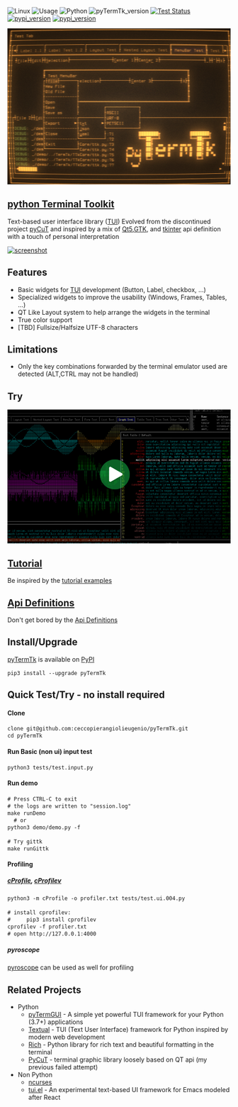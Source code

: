 

![Linux](https://img.shields.io/badge/-Linux-grey?logo=linux)
![Usage](https://img.shields.io/badge/Usage-Terminal%20User%20Interface-yellow)
![Python](https://img.shields.io/badge/Python-v3.8%5E-green?logo=python)
![pyTermTk_version](https://img.shields.io/github/v/tag/ceccopierangiolieugenio/pyTermTk?label=version)
[![Test Status](https://img.shields.io/github/workflow/status/ceccopierangiolieugenio/pyTermTk/Testing?label=tests)](https://github.com/ceccopierangiolieugenio/pyTermTk/actions?query=workflow%3Atesting)
[![pypi_version](https://img.shields.io/pypi/v/pyTermTk?label=pypi)](https://pypi.org/project/pyTermTk)
[![pypi_version](https://img.shields.io/twitter/follow/Pier95886803?style=social&logo=twitter)](https://twitter.com/hashtag/pyTermTk?src=hashtag_click&f=live)

[![screenshot](https://github.com/ceccopierangiolieugenio/binaryRepo/blob/master/pyTermTk/Logo.retroterm.001.png?raw=true)](https://pypi.org/project/pyTermTk)

## [python Terminal Toolkit](https://github.com/ceccopierangiolieugenio/pyTermTk)

Text-based user interface library ([TUI](https://en.wikipedia.org/wiki/Text-based_user_interface))
Evolved from the discontinued project [pyCuT](https://github.com/ceccopierangiolieugenio/pyCuT)
and inspired by a mix of [Qt5](https://www.riverbankcomputing.com/static/Docs/PyQt5/),[GTK](https://pygobject.readthedocs.io/en/latest/), and [tkinter](https://docs.python.org/3/library/tkinter.html) api definition with a touch of personal interpretation

[![screenshot](https://github.com/ceccopierangiolieugenio/binaryRepo/blob/master/pyTermTk/demo.002.gif?raw=true)](https://pypi.org/project/pyTermTk)

## Features
- Basic widgets for [TUI](https://en.wikipedia.org/wiki/Text-based_user_interface) development (Button, Label, checkbox, ...)
- Specialized widgets to improve the usability (Windows, Frames, Tables, ...)
- QT Like Layout system to help arrange the widgets in the terminal
- True color support
- [TBD] Fullsize/Halfsize UTF-8 characters

## Limitations
- Only the key combinations forwarded by the terminal emulator used are detected (ALT,CTRL may not be handled)

## Try
[![screenshot](https://github.com/ceccopierangiolieugenio/binaryRepo/blob/master/pyTermTk/replit.pytermtk.banner.png?raw=true)](https://replit.com/@EugenioP/pyTermTk?v=1)

## [Tutorial](tutorial)
Be inspired by the [tutorial examples](https://github.com/ceccopierangiolieugenio/pyTermTk/tree/main/tutorial)

## [Api Definitions](https://ceccopierangiolieugenio.github.io/pyTermTk/)
Don't get bored by the [Api Definitions](https://ceccopierangiolieugenio.github.io/pyTermTk/)

## Install/Upgrade
[pyTermTk](https://github.com/ceccopierangiolieugenio/pyTermTk) is available on [PyPI](https://pypi.org/project/pyTermTk/)
```shell
pip3 install --upgrade pyTermTk
```
## Quick Test/Try - no install required

#### Clone
```shell
clone git@github.com:ceccopierangiolieugenio/pyTermTk.git
cd pyTermTk
```

#### Run Basic (non ui) input test
```shell
python3 tests/test.input.py
```

#### Run demo
```shell
# Press CTRL-C to exit
# the logs are written to "session.log"
make runDemo
  # or
python3 demo/demo.py -f

# Try gittk
make runGittk
```
#### Profiling
##### [cProfile](https://docs.python.org/3/library/profile.html), [cProfilev](https://github.com/ymichael/cprofilev)
```shell
python3 -m cProfile -o profiler.txt tests/test.ui.004.py

# install cprofilev:
#     pip3 install cprofilev
cprofilev -f profiler.txt
# open http://127.0.0.1:4000
```
##### pyroscope
[pyroscope](https://pyroscope.io/) can be used as well for profiling

## Related Projects

- Python
  - [pyTermGUI](https://github.com/bczsalba/pytermgui) - A simple yet powerful TUI framework for your Python (3.7+) applications
  - [Textual](https://github.com/Textualize/textual) - TUI (Text User Interface) framework for Python inspired by modern web development
  - [Rich](https://github.com/Textualize/rich) - Python library for rich text and beautiful formatting in the terminal
  - [PyCuT](https://github.com/ceccopierangiolieugenio/pyCuT) - terminal graphic library loosely based on QT api (my previous failed attempt)
- Non Python
  - [ncurses](https://en.wikipedia.org/wiki/Ncurses)
  - [tui.el](https://github.com/ebpa/tui.el) - An experimental text-based UI framework for Emacs modeled after React